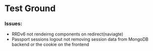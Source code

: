 # Test Ground


### Issues:

- RRDv6 not rendeirng components on redirect(naviagte)
- Passport sessions logout not removing session data from MongoDB backend or the cookie on the frontend